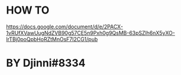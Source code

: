 # HOW TO
https://docs.google.com/document/d/e/2PACX-1vRUfXVawUugNdZVB90g57CE5n9Pxh0g9QsMB-63pSZlh6nX5yXO-lrTBj0poQpbHoRZtMnOsF7l2CG1/pub


# BY Djinni#8334